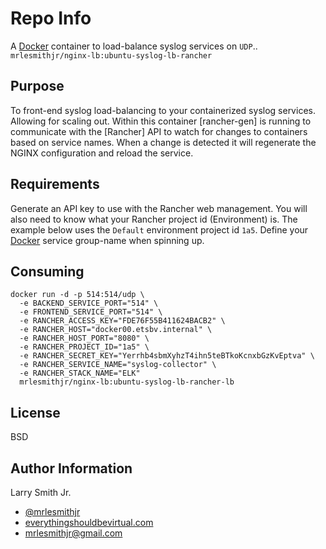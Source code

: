 Repo Info
=========
A [Docker] container to load-balance syslog services on `UDP`..
`mrlesmithjr/nginx-lb:ubuntu-syslog-lb-rancher`

Purpose
-------
To front-end syslog load-balancing to your containerized syslog services. Allowing
for scaling out. Within this container [rancher-gen] is running to communicate
with the [Rancher] API to watch for changes to containers based on service names.
When a change is detected it will regenerate the NGINX configuration and reload
the service.

Requirements
------------
Generate an API key to use with the Rancher web management. You will also need
to know what your Rancher project id (Environment) is. The example below uses
the `Default` environment project id `1a5`.
Define your [Docker] service group-name when spinning up.

Consuming
---------
```
docker run -d -p 514:514/udp \
  -e BACKEND_SERVICE_PORT="514" \
  -e FRONTEND_SERVICE_PORT="514" \
  -e RANCHER_ACCESS_KEY="FDE76F55B411624BACB2" \
  -e RANCHER_HOST="docker00.etsbv.internal" \
  -e RANCHER_HOST_PORT="8080" \
  -e RANCHER_PROJECT_ID="1a5" \
  -e RANCHER_SECRET_KEY="Yerrhb4sbmXyhzT4ihn5teBTkoKcnxbGzKvEptva" \
  -e RANCHER_SERVICE_NAME="syslog-collector" \
  -e RANCHER_STACK_NAME="ELK"
  mrlesmithjr/nginx-lb:ubuntu-syslog-lb-rancher-lb
```

License
-------

BSD

Author Information
------------------

Larry Smith Jr.
- [@mrlesmithjr]
- [everythingshouldbevirtual.com]
- [mrlesmithjr@gmail.com]

[Ansible]: <https://www.ansible.com/>
[Docker]: <https://www.docker.com>
[@mrlesmithjr]: <https://twitter.com/mrlesmithjr>
[everythingshouldbevirtual.com]: <http://everythingshouldbevirtual.com>
[mrlesmithjr@gmail.com]: <mailto:mrlesmithjr@gmail.com>
